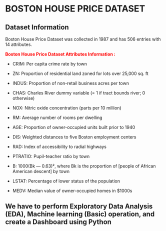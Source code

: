 # BOSTON HOUSE PRICE DATASET 

## Dataset Information
Boston House Price Dataset was collected in 1987 and has 506 entries with 14 attributes.

 <span style="color:red"><b>Boston House Price Dataset Attributes Information :</b></span>
  - CRIM: Per capita crime rate by town
  - ZN: Proportion of residential land zoned for lots over 25,000 sq. ft
  - INDUS: Proportion of non-retail business acres per town
  - CHAS: Charles River dummy variable (= 1 if tract bounds river; 0 otherwise)
  - NOX: Nitric oxide concentration (parts per 10 million)
  - RM: Average number of rooms per dwelling
  - AGE: Proportion of owner-occupied units built prior to 1940
  - DIS: Weighted distances to five Boston employment centers
  - RAD: Index of accessibility to radial highways
 
  - PTRATIO: Pupil-teacher ratio by town
  - B: 1000(Bk — 0.63)², where Bk is the proportion of [people of African American descent] by town
  - LSTAT: Percentage of lower status of the population
  - MEDV: Median value of owner-occupied homes in $1000s

## We have to perform Exploratory Data Analysis (EDA), Machine learning (Basic) operation, and create a Dashboard using Python

 

